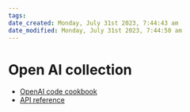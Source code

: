 ```yaml
---
tags: 
date_created: Monday, July 31st 2023, 7:44:43 am
date_modified: Monday, July 31st 2023, 7:44:50 am
---
```

# Open AI collection
+ [OpenAI code cookbook](https://github.com/openai/openai-cookbook/blob/main/examples/How_to_count_tokens_with_tiktoken.ipynb)
+ [API reference](https://platform.openai.com/docs/api-reference/introduction)
